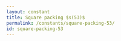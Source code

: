 ```yaml
---
layout: constant
title: Square packing $s(53)$
permalink: /constants/square-packing-53/
id: square-packing-53
---
```

